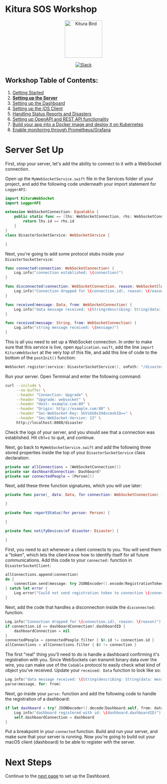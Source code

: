 # Kitura SOS Workshop

<p align="center">
<img src="https://www.ibm.com/cloud-computing/bluemix/sites/default/files/assets/page/catalog-swift.svg" width="120" alt="Kitura Bird">
</p>

<p align="center">
<a href= "http://swift-at-ibm-slack.mybluemix.net/">
    <img src="http://swift-at-ibm-slack.mybluemix.net/badge.svg"  alt="Slack">
</a>
</p>

## Workshop Table of Contents:

1. [Getting Started](https://github.com/dokun1/kitua-safe-lab/blob/master/README.md)
2. **[Setting up the Server](https://github.com/dokun1/kitua-safe-lab/blob/master/ServerSetUp.md)**
3. [Setting up the Dashboard](https://github.com/dokun1/kitua-safe-lab/blob/master/DashboardSetUp.md)
4. [Setting up the iOS Client](https://github.com/dokun1/kitua-safe-lab/blob/master/iOSSetUp.md)
5. [Handling Status Reports and Disasters](https://github.com/dokun1/kitua-safe-lab/blob/master/StatusReportsAndDisasters.md)
6. [Setting up OpenAPI and REST API functionality](https://github.com/dokun1/kitua-safe-lab/blob/master/OpenAndRESTAPI.md)
7. [Build your app into a Docker image and deploy it on Kubernetes](https://github.com/dokun1/kitua-safe-lab/blob/master/DockerAndKubernetes.md)
8. [Enable monitoring through Prometheus/Grafana](https://github.com/dokun1/kitua-safe-lab/blob/master/PrometheusAndGrafana.md)

# Server Set Up

First, stop your server, let's add the ability to connect to it with a WebSocket connection.

Open up the `MyWebSocketService.swift` file in the Services folder of your project, and add the following code underneath your import statement for `LoggerAPI`:

```swift
import KituraWebSocket
import LoggerAPI

extension WebSocketConnection: Equatable {
    public static func == (lhs: WebSocketConnection, rhs: WebSocketConnection) -> Bool {
        return lhs.id == rhs.id
    }
}
class DisasterSocketService: WebSocketService {

}
```

Next, you're going to add some protocol stubs inside your `DisasterSocketService`:

```swift
func connected(connection: WebSocketConnection) {
    Log.info("connection established: \(connection)")
}

func disconnected(connection: WebSocketConnection, reason: WebSocketCloseReasonCode) {
    Log.info("Connection dropped for \(connection.id), reason: \(reason)")
}

func received(message: Data, from: WebSocketConnection) {
    Log.info("data message received: \(String(describing: String(data: message, encoding: .utf8)))")
}

func received(message: String, from: WebSocketConnection) {
    Log.info("string message received: \(message)")
}
```

This is all you need to set up a WebSocket connection. In order to make sure that this service is live, open `Application.swift`, add the line `import KituraWebSocket` at the very top of this file, and add this line of code to the bottom of the `postInit()` function:

```swift
WebSocket.register(service: DisasterSocketService(), onPath: "/disaster")
```

Run your server. Open Terminal and enter the following command:

```bash
curl --include \
     --no-buffer \
     --header "Connection: Upgrade" \
     --header "Upgrade: websocket" \
     --header "Host: example.com:80" \
     --header "Origin: http://example.com:80" \
     --header "Sec-WebSocket-Key: SGVsbG8sIHdvcmxkIQ==" \
     --header "Sec-WebSocket-Version: 13" \
     http://localhost:8080/disaster
```

Check the logs of your server, and you should see that a connection was established. Hit ctrl+c to quit, and continue.

Next, go back to `MyWebSocketService.swift` and add the following three stored properties inside the top of your `DisasterSocketService` class declaration:

```swift
private var allConnections = [WebSocketConnection]()
private var dashboardConnection: Dashboard?
private var connectedPeople = [Person]()
```

Next, add these three function signatures, which you will use later:

```swift
private func parse(_ data: Data, for connection: WebSocketConnection) {

}

private func reportStatus(for person: Person) {

}

private func notifyDevices(of disaster: Disaster) {

}
```

First, you need to act whenever a client connects to you. You will send them a "token", which lets the client know how to identify itself for all future communications. Add this code to your `connected:` function in `DisasterSocketClient`:

```swift
allConnections.append(connection)
do {
    connection.send(message: try JSONEncoder().encode(RegistrationToken(tokenID: connection.id)))
} catch let error {
    Log.error("Could not send registration token to connection \(connection.id): \(error.localizedDescription)")
}
```

Next, add the code that handles a disconnection inside the `disconnected:` function:

```swift
Log.info("Connection dropped for \(connection.id), reason: \(reason)")
if connection.id == dashboardConnection?.dashboardID {
    dashboardConnection = nil
}
connectedPeople = connectedPeople.filter { $0.id != connection.id }
allConnections = allConnections.filter { $0 != connection }
```

The first "real" thing you'll need to do is handle a dashboard confirming it's registration with you. Since WebSockets can transmit binary data over the wire, you can make use of the `Codable` protocol to easily check what kind of object you've received. Update your `received: Data` function to look like so:

```swift
Log.info("data message received: \(String(describing: String(data: message, encoding: .utf8)))")
parse(message, for: from)
```

Next, go inside your `parse:` function and add the following code to handle the registration of a dashboard:

```swift
if let dashboard = try? JSONDecoder().decode(Dashboard.self, from: data) {
    Log.info("dashboard registered with id: \(dashboard.dashboardID)")
    self.dashboardConnection = dashboard
}
```

Put a breakpoint in your `connected` function. Build and run your server, and make sure that your server is running. Now you're going to build out your macOS client (dashboard) to be able to register with the server.

# Next Steps

Continue to the [next page](https://github.com/dokun1/kitua-safe-lab/blob/master/DashboardSetUp.md) to set up the Dashboard.

